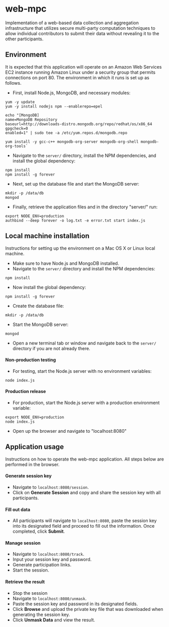 # web-mpc

Implementation of a web-based data collection and aggregation infrastructure that utilizes secure multi-party computation techniques to allow individual contributors to submit their data without revealing it to the other participants.


## Environment

It is expected that this application will operate on an Amazon Web Services EC2 instance running Amazon Linux under a security group that permits connections on port 80. The environment in which it runs is set up as follows.

* First, install Node.js, MongoDB, and necessary modules:
```
yum -y update
yum -y install nodejs npm --enablerepo=epel
```
```
echo "[MongoDB]
name=MongoDB Repository
baseurl=http://downloads-distro.mongodb.org/repo/redhat/os/x86_64
gpgcheck=0
enabled=1" | sudo tee -a /etc/yum.repos.d/mongodb.repo
```
```
yum install -y gcc-c++ mongodb-org-server mongodb-org-shell mongodb-org-tools`
```
* Navigate to the `server/` directory, install the NPM dependencies, and install the global dependency:
```
npm install
npm install -g forever
```
* Next, set up the database file and start the MongoDB server:
```
mkdir -p /data/db
mongod
```
* Finally, retrieve the application files and in the directory "server/" run:
```
export NODE_ENV=production
authbind --deep forever -o log.txt -e error.txt start index.js
```

## Local machine installation

Instructions for setting up the environment on a Mac OS X or Linux local machine.

* Make sure to have Node.js and MongoDB installed.
* Navigate to the `server/` directory and install the NPM dependencies:
```
npm install
```
* Now install the global dependency:
```
npm install -g forever
```
* Create the database file:
```
mkdir -p /data/db
```
* Start the MongoDB server:
```
mongod
```
* Open a new terminal tab or window and navigate back to the `server/` directory if you are not already there.

#### Non-production testing

* For testing, start the Node.js server with no environment variables:
```
node index.js
```

#### Production release

* For production, start the Node.js server with a production environment variable:
```
export NODE_ENV=production
node index.js
```
* Open up the browser and navigate to "localhost:8080"

## Application usage

Instructions on how to operate the web-mpc application. All steps below are performed in the browser.

#### Generate session key

* Navigate to `localhost:8080/session`.
* Click on **Generate Session** and copy and share the session key with all participants.

#### Fill out data

* All participants will navigate to `localhost:8080`, paste the session key into its designated field and proceed to fill out the information. Once completed, click **Submit**.

#### Manage session

* Navigate to `localhost:8080/track`.
* Input your session key and password.
* Generate participation links.
* Start the session.

#### Retrieve the result

* Stop the session
* Navigate to `localhost:8080/unmask`.
* Paste the session key and password in its designated fields.
* Click **Browse** and upload the private key file that was downloaded when generating the session key.
* Click **Unmask Data** and view the result.
